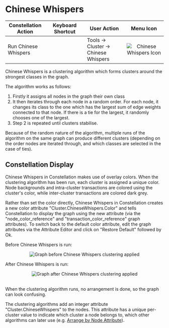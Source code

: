 # Chinese Whispers

<table class="table table-striped">
<colgroup>
<col style="width: 25%" />
<col style="width: 25%" />
<col style="width: 25%" />
<col style="width: 25%" />
</colgroup>
<thead>
<tr class="header">
<th>Constellation Action</th>
<th>Keyboard Shortcut</th>
<th>User Action</th>
<th style="text-align: center;">Menu Icon</th>
</tr>
</thead>
<tbody>
<tr class="odd">
<td>Run Chinese Whispers</td>
<td></td>
<td>Tools -&gt; Cluster -&gt; Chinese Whispers</td>
<td style="text-align: center;"><img src="../ext/docs/CoreAlgorithmPlugins/src/au/gov/asd/tac/constellation/plugins/algorithms/resources/chineseWhispers.png" alt="Chinese Whispers Icon" /></td>
</tr>
</tbody>
</table>

Chinese Whispers is a clustering algorithm which forms clusters around the 
strongest classes in the graph.

The algorithm works as follows:

1. Firstly it assigns all nodes in the graph their own class
2. It then iterates through each node in a random order. For each node, it 
changes its class to the one which has the largest sum of edge weights 
connected to that node. If there is a tie for the largest, it randomly chooses
one of the largest.
3. Step 2 is repeated until clusters stabilise.

Because of the random nature of the algorithm, multiple runs of the algorithm 
on the same graph can produce different clusters (depending on the order nodes 
are iterated through, and which classes are selected in the case of ties).

## Constellation Display

Chinese Whispers in Constellation makes use of overlay colors. When the
clustering algorithm has been run, each cluster is assigned a unique
color. Node backgrounds and intra-cluster transactions are colored using
the cluster's color, while inter-cluster transactions are colored dark
grey.

Rather than set the color directly, Chinese Whispers in Constellation
creates a new color attribute "Cluster.ChineseWhispers.Color" and tells 
Constellation to display the graph using the new attribute (via the 
"node\_color\_reference" and "transaction\_color_reference" graph attributes). 
To switch back to the default color attribute, edit the graph attributes via 
the Attribute Editor and click on "Restore Default" followed by Ok.

Before Chinese Whispers is run:
<div style="text-align: center">
<img src="../ext/docs/CoreAlgorithmPlugins/src/au/gov/asd/tac/constellation/plugins/algorithms/resources/ChineseWhispersBefore.png" alt="Graph before Chinese Whispers clustering applied" />
</div>

After Chinese Whispers is run:
<div style="text-align: center">
<img src="../ext/docs/CoreAlgorithmPlugins/src/au/gov/asd/tac/constellation/plugins/algorithms/resources/ChineseWhispersAfter.png" alt="Graph after Chinese Whispers clustering applied" />
</div>
<br />

When the clustering algorithm runs, no arrangement is done, so the graph
can look confusing.

The clustering algorithms add an integer attribute "Cluster.ChineseWhispers" 
to the nodes. This attribute has a unique per-cluster value to indicate
which cluster a node belongs to, which other algorithms can later use 
(e.g. [Arrange by Node Attribute](../ext/docs/CoreArrangementPlugins/src/au/gov/asd/tac/constellation/plugins/arrangements/node-attribute.md)).
